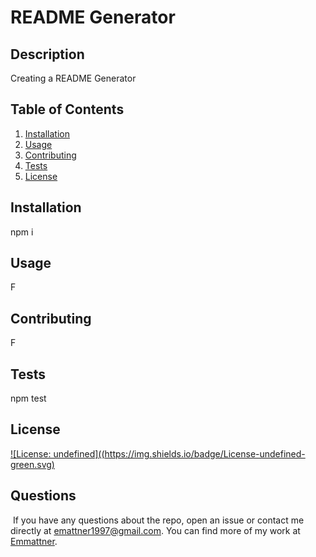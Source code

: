 # README Generator

## Description
Creating a README Generator

## Table of Contents
1. [Installation](#Installation)
2. [Usage](#Usage)
3. [Contributing](#Contributing)
4. [Tests](#Tests)
5. [License](#License)

## Installation
npm i

## Usage
F

## Contributing
F

## Tests
npm test

## License
[![License: undefined]((https://img.shields.io/badge/License-undefined-green.svg)](https://opensource.org/licenses/undefined)

## Questions
​
If you have any questions about the repo, open an issue or contact me directly at emattner1997@gmail.com. You can find more of my work at [Emmattner](https://github.com/Emmattner/).